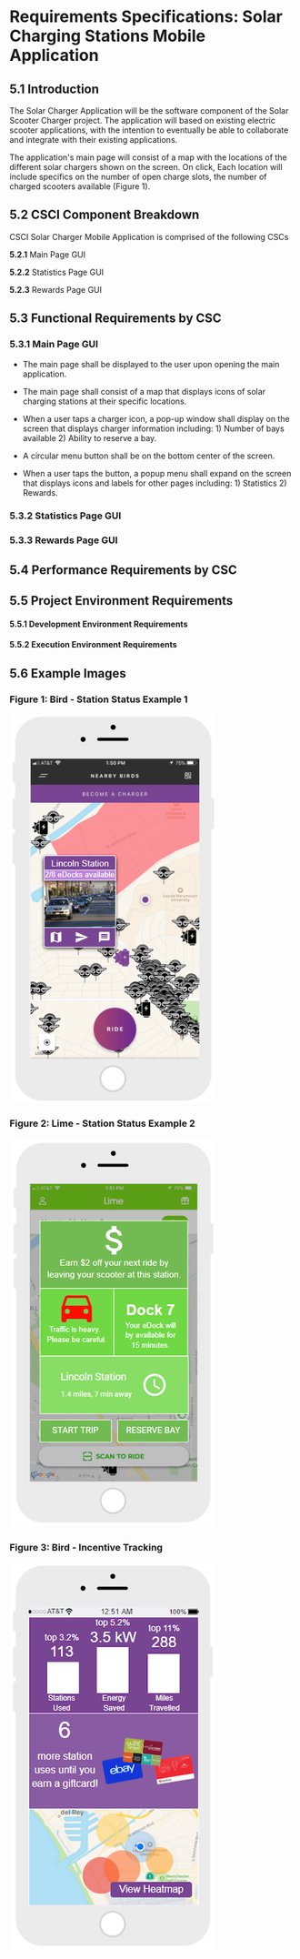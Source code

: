 # Requirements Specifications: Solar Charging Stations Mobile Application

## 5.1  Introduction
The Solar Charger Application will be the software component of the Solar Scooter Charger project. The application will based on existing electric scooter applications, with the intention to eventually be able to collaborate and integrate with their existing applications.

The application's main page will consist of a map with the locations of the different solar chargers shown on the screen. On click, Each location will include specifics on the number of open charge slots, the number of charged scooters available (Figure 1).

## 5.2  CSCI Component Breakdown

CSCI Solar Charger Mobile Application is comprised of the following CSCs

**5.2.1** Main Page GUI

**5.2.2** Statistics Page GUI

**5.2.3** Rewards Page GUI

## 5.3  Functional Requirements by CSC

### 5.3.1 Main Page GUI

* The main page shall be displayed to the user upon opening the main application.

* The main page shall consist of a map that displays icons of solar charging stations at their specific locations.

* When a user taps a charger icon, a pop-up window shall display on the screen that displays charger information including: 1) Number of bays available 2) Ability to reserve a bay.

* A circular menu button shall be on the bottom center of the screen.

* When a user taps the button, a popup menu shall expand on the screen that displays icons and labels for other pages including: 1) Statistics 2) Rewards.

### 5.3.2 Statistics Page GUI

### 5.3.3 Rewards Page GUI

## 5.4  Performance Requirements by CSC

## 5.5  Project Environment Requirements

#### 5.5.1   Development Environment Requirements

#### 5.5.2   Execution Environment Requirements

## 5.6 Example Images
### Figure 1: Bird - Station Status Example 1
<img src="./images/Bird_station_status_mockup.png" width="364" height="684">

### Figure 2: Lime - Station Status Example 2
<img src="./images/Lime_station_status_mockup.png" width="364" height="684">

### Figure 3: Bird - Incentive Tracking
<img src="./images/Bird_incentive_tracking_mockup.png" width="364" height="684">
